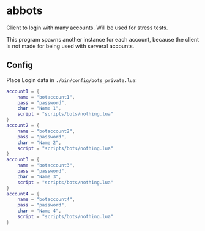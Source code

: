 # abbots

Client to login with many accounts. Will be used for stress tests.

This program spawns another instance for each account, because the client is not
made for being used with serveral accounts.

## Config

Place Login data in `./bin/config/bots_private.lua`:

~~~lua
account1 = {
    name = "botaccount1",
    pass = "password",
    char = "Name 1",
    script = "scripts/bots/nothing.lua"
}
account2 = {
    name = "botaccount2",
    pass = "password",
    char = "Name 2",
    script = "scripts/bots/nothing.lua"
}
account3 = {
    name = "botaccount3",
    pass = "password",
    char = "Name 3",
    script = "scripts/bots/nothing.lua"
}
account4 = {
    name = "botaccount4",
    pass = "password",
    char = "Name 4",
    script = "scripts/bots/nothing.lua"
}
~~~
